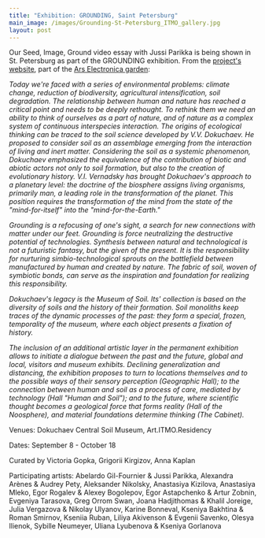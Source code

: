 ```yaml
---
title: "Exhibition: GROUNDING, Saint Petersburg"
main_image: /images/Grounding-St-Petersburg_ITMO_gallery.jpg
layout: post
---
```


Our Seed, Image, Ground video essay with Jussi Parikka is being shown in St. Petersburg as part of the GROUNDING exhibition. From the <a href="">project's website</a>, part of the <a href="https://ars.electronica.art/newdigitaldeal/en/grounding/">Ars Electronica garden</a>:

*Today we're faced with a series of environmental problems: climate change, reduction of biodiversity, agricultural intensification, soil degradation. The relationship between human and nature has reached a critical point and needs to be deeply rethought. To rethink them we need an ability to think of ourselves as a part of nature, and of nature as a complex system of continuous interspecies interaction. The origins of ecological thinking can be traced to the soil science developed by V.V. Dokuchaev. He proposed to consider soil as an assemblage emerging from the interaction of living and inert matter. Considering the soil as a systemic phenomenon, Dokuchaev emphasized the equivalence of the contribution of biotic and abiotic actors not only to soil formation, but also to the creation of evolutionary history. V.I. Vernadsky has brought Dokuchaev's approach to a planetary level: the doctrine of the biosphere assigns living organisms, primarily man, a leading role in the transformation of the planet. This position requires the transformation of the mind from the state of the "mind-for-itself" into the "mind-for-the-Earth."*

*Grounding is a refocusing of one's sight, a search for new connections with matter under our feet. Grounding is force neutralizing the destructive potential of technologies. Synthesis between natural and technological is not a futuristic fantasy, but the given of the present. It is the responsibility for nurturing simbio-technological sprouts on the battlefield between manufactured by human and created by nature. The fabric of soil, woven of symbiotic bonds, can serve as the inspiration and foundation for realizing this responsibility.*

*Dokuchaev's legacy is the Museum of Soil. Its' collection is based on the diversity of soils and the history of their formation. Soil monoliths keep traces of the dynamic processes of the past: they form a special, frozen, temporality of the museum, where each object presents a fixation of history.*

*The inclusion of an additional artistic layer in the permanent exhibition allows to initiate a dialogue between the past and the future, global and local, visitors and museum exhibits. Declining generalization and distancing, the exhibition proposes to turn to locations themselves and to the possible ways of their sensory perception (Geographic Hall); to the connection between human and soil as a process of care, mediated by technology (Hall "Human and Soil"); and to the future, where scientific thought becomes a geological force that forms reality (Hall of the Noosphere), and material foundations determine thinking (The Cabinet).*

Venues: Dokuchaev Central Soil Museum, Art.ITMO.Residency

Dates: September 8 - October 18

Curated by Victoria Gopka, Grigorii Kirgizov, Anna Kaplan

Participating artists: Abelardo Gil-Fournier & Jussi Parikka, Alexandra Arènes & Audrey Pety, Aleksander Nikolsky, Anastasiya Kizilova, Anastasiya Mleko, Egor Rogalev & Alexey Bogolepov, Egor Astapchenko & Artur Zobnin, Evgeniya Tarasova, Greg Orrom Swan, Joana Hadjithomas & Khalil Joreige, Julia Vergazova & Nikolay Ulyanov, Karine Bonneval, Kseniya Bakhtina & Roman Smirnov, Kseniia Ruban, Liliya Akivenson & Evgenii Savenko, Olesya Ilienok, Sybille Neumeyer, Uliana Lyubenova & Kseniya Gorlanova

